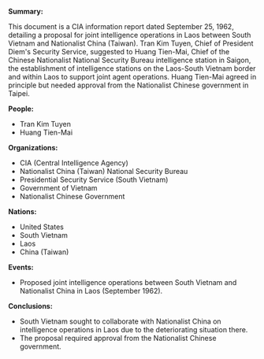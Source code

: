 **Summary:**

This document is a CIA information report dated September 25, 1962, detailing a proposal for joint intelligence operations in Laos between South Vietnam and Nationalist China (Taiwan). Tran Kim Tuyen, Chief of President Diem's Security Service, suggested to Huang Tien-Mai, Chief of the Chinese Nationalist National Security Bureau intelligence station in Saigon, the establishment of intelligence stations on the Laos-South Vietnam border and within Laos to support joint agent operations. Huang Tien-Mai agreed in principle but needed approval from the Nationalist Chinese government in Taipei.

**People:**

*   Tran Kim Tuyen
*   Huang Tien-Mai

**Organizations:**

*   CIA (Central Intelligence Agency)
*   Nationalist China (Taiwan) National Security Bureau
*   Presidential Security Service (South Vietnam)
*   Government of Vietnam
*   Nationalist Chinese Government

**Nations:**

*   United States
*   South Vietnam
*   Laos
*   China (Taiwan)

**Events:**

*   Proposed joint intelligence operations between South Vietnam and Nationalist China in Laos (September 1962).

**Conclusions:**

*   South Vietnam sought to collaborate with Nationalist China on intelligence operations in Laos due to the deteriorating situation there.
*   The proposal required approval from the Nationalist Chinese government.
